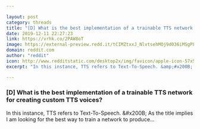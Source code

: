 ```yaml
---

layout: post
category: threads
title: "[D] What is the best implementation of a trainable TTS network for creating custom TTS voices?"
date: 2019-12-11 22:27:23
link: https://vrhk.co/2PAW8oT
image: https://external-preview.redd.it/tCIMZtxxJ_NlvtsehMOj9d036iMSgPFl97JInQfW_TA.jpg?width=357&height=186.910994764&auto=webp&s=23af269babc786e39a72f4a3f08ea8be56125d6b
domain: reddit.com
author: "reddit"
icon: http://www.redditstatic.com/desktop2x/img/favicon/apple-icon-57x57.png
excerpt: "In this instance, TTS refers to Text-To-Speech. &amp;#x200B; As the title implies I am looking for the best way to train a network to produce..."

---
```


### [D] What is the best implementation of a trainable TTS network for creating custom TTS voices?

In this instance, TTS refers to Text-To-Speech. &amp;#x200B; As the title implies I am looking for the best way to train a network to produce...